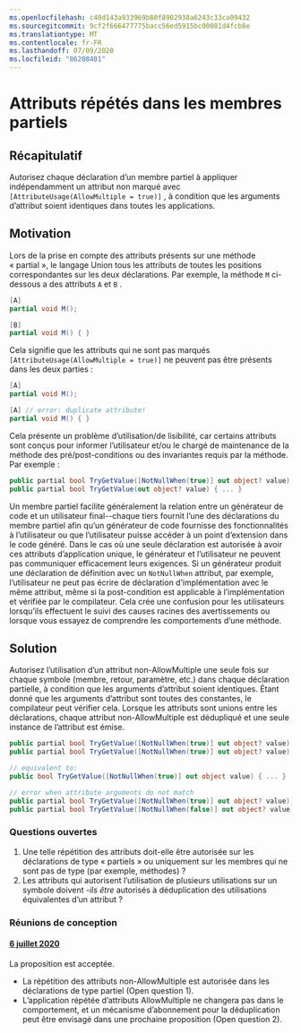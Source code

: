 ```yaml
---
ms.openlocfilehash: c40d143a933969b80f8902938a6243c33ca09432
ms.sourcegitcommit: 9cf2f666477775bacc56ed5915bc00081d4fcb8e
ms.translationtype: MT
ms.contentlocale: fr-FR
ms.lasthandoff: 07/09/2020
ms.locfileid: "86208401"
---
```

# <a name="repeated-attributes-in-partial-members"></a>Attributs répétés dans les membres partiels

## <a name="summary"></a>Récapitulatif

Autorisez chaque déclaration d’un membre partiel à appliquer indépendamment un attribut non marqué avec `[AttributeUsage(AllowMultiple = true)]` , à condition que les arguments d’attribut soient identiques dans toutes les applications.

## <a name="motivation"></a>Motivation

Lors de la prise en compte des attributs présents sur une méthode « partial », le langage Union tous les attributs de toutes les positions correspondantes sur les deux déclarations. Par exemple, la méthode `M` ci-dessous a des attributs `A` et `B` .

```cs
[A]
partial void M();

[B]
partial void M() { }
```

Cela signifie que les attributs qui ne sont pas marqués `[AttributeUsage(AllowMultiple = true)]` ne peuvent pas être présents dans les deux parties :

```cs
[A]
partial void M();

[A] // error: duplicate attribute!
partial void M() { }
```

Cela présente un problème d’utilisation/de lisibilité, car certains attributs sont conçus pour informer l’utilisateur et/ou le chargé de maintenance de la méthode des pré/post-conditions ou des invariantes requis par la méthode. Par exemple :

```cs
public partial bool TryGetValue([NotNullWhen(true)] out object? value);
public partial bool TryGetValue(out object? value) { ... }
```

Un membre partiel facilite généralement la relation entre un générateur de code et un utilisateur final--chaque tiers fournit l’une des déclarations du membre partiel afin qu’un générateur de code fournisse des fonctionnalités à l’utilisateur ou que l’utilisateur puisse accéder à un point d’extension dans le code généré. Dans le cas où une seule déclaration est autorisée à avoir ces attributs d’application unique, le générateur et l’utilisateur ne peuvent pas communiquer efficacement leurs exigences. Si un générateur produit une déclaration de définition avec un `NotNullWhen` attribut, par exemple, l’utilisateur ne peut pas écrire de déclaration d’implémentation avec le même attribut, même si la post-condition est applicable à l’implémentation et vérifiée par le compilateur. Cela crée une confusion pour les utilisateurs lorsqu’ils effectuent le suivi des causes racines des avertissements ou lorsque vous essayez de comprendre les comportements d’une méthode.

## <a name="solution"></a>Solution

Autorisez l’utilisation d’un attribut non-AllowMultiple une seule fois sur chaque symbole (membre, retour, paramètre, etc.) dans chaque déclaration partielle, à condition que les arguments d’attribut soient identiques. Étant donné que les arguments d’attribut sont toutes des constantes, le compilateur peut vérifier cela. Lorsque les attributs sont unions entre les déclarations, chaque attribut non-AllowMultiple est dédupliqué et une seule instance de l’attribut est émise.

```cs
public partial bool TryGetValue([NotNullWhen(true)] out object? value);
public partial bool TryGetValue([NotNullWhen(true)] out object? value) { ... } // ok

// equivalent to:
public bool TryGetValue([NotNullWhen(true)] out object value) { ... }

// error when attribute arguments do not match
public partial bool TryGetValue([NotNullWhen(true)] out object? value);
public partial bool TryGetValue([NotNullWhen(false)] out object? value) { ... } // error
```

### <a name="open-questions"></a>Questions ouvertes

1. Une telle répétition des attributs doit-elle être autorisée sur les déclarations de type « partiels » ou uniquement sur les membres qui ne sont pas de type (par exemple, méthodes) ?
2. Les attributs qui autorisent l’utilisation de plusieurs utilisations sur un symbole doivent *-ils être* autorisés à déduplication des utilisations équivalentes d’un attribut ?

### <a name="design-meetings"></a>Réunions de conception
#### <a name="6th-july-2020"></a>[6 juillet 2020](/meetings/2020/LDM-2020-07-06.md#repeated-attributes-on-partial-members)
La proposition est acceptée.
  - La répétition des attributs non-AllowMultiple est autorisée dans les déclarations de type partiel (Open question 1).
  - L’application répétée d’attributs AllowMultiple ne changera pas dans le comportement, et un mécanisme d’abonnement pour la déduplication peut être envisagé dans une prochaine proposition (Open question 2).
